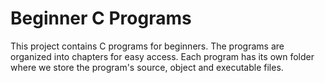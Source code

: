 # Beginner C Programs #

This project contains C programs for beginners. The programs are organized into chapters for easy access. Each program has its own folder where we store the program's source, object and executable files.